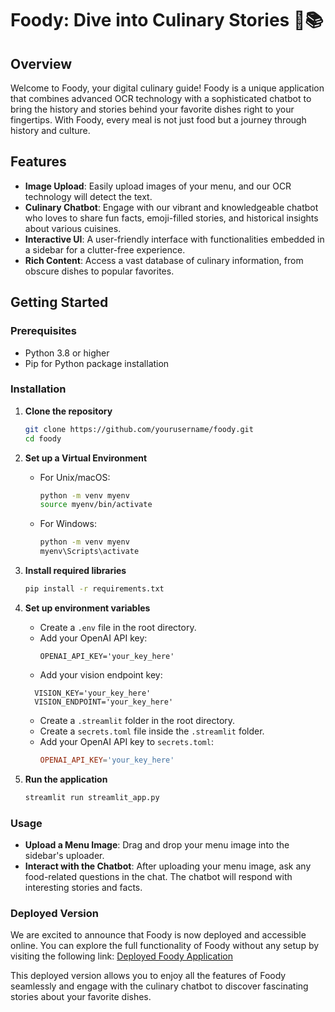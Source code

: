 # Foody: Dive into Culinary Stories 🍲📚

## Overview
Welcome to Foody, your digital culinary guide! Foody is a unique application that combines advanced OCR technology with a sophisticated chatbot to bring the history and stories behind your favorite dishes right to your fingertips. With Foody, every meal is not just food but a journey through history and culture.

## Features
- **Image Upload**: Easily upload images of your menu, and our OCR technology will detect the text.
- **Culinary Chatbot**: Engage with our vibrant and knowledgeable chatbot who loves to share fun facts, emoji-filled stories, and historical insights about various cuisines.
- **Interactive UI**: A user-friendly interface with functionalities embedded in a sidebar for a clutter-free experience.
- **Rich Content**: Access a vast database of culinary information, from obscure dishes to popular favorites.

## Getting Started

### Prerequisites
- Python 3.8 or higher
- Pip for Python package installation

### Installation

1. **Clone the repository**
   ```bash
   git clone https://github.com/yourusername/foody.git
   cd foody
   ```

2. **Set up a Virtual Environment**
   - For Unix/macOS:
     ```bash
     python -m venv myenv
     source myenv/bin/activate
     ```
   - For Windows:
     ```cmd
     python -m venv myenv
     myenv\Scripts\activate
     ```

3. **Install required libraries**
   ```bash
   pip install -r requirements.txt
   ```

4. **Set up environment variables**
   - Create a `.env` file in the root directory.
   - Add your OpenAI API key:
     ```
     OPENAI_API_KEY='your_key_here'
     ```
   - Add your vision endpoint key:
    ```
      VISION_KEY='your_key_here'
      VISION_ENDPOINT='your_key_here'
    ```
   - Create a `.streamlit` folder in the root directory.
   - Create a `secrets.toml` file inside the `.streamlit` folder.
   - Add your OpenAI API key to `secrets.toml`:
     ```toml
     OPENAI_API_KEY='your_key_here'
     ```

5. **Run the application**
   ```bash
   streamlit run streamlit_app.py
   ```

### Usage
- **Upload a Menu Image**: Drag and drop your menu image into the sidebar's uploader.
- **Interact with the Chatbot**: After uploading your menu image, ask any food-related questions in the chat. The chatbot will respond with interesting stories and facts.


### Deployed Version
We are excited to announce that Foody is now deployed and accessible online. You can explore the full functionality of Foody without any setup by visiting the following link:
[Deployed Foody Application](https://foody-prompt-engineering.streamlit.app/)

This deployed version allows you to enjoy all the features of Foody seamlessly and engage with the culinary chatbot to discover fascinating stories about your favorite dishes.


